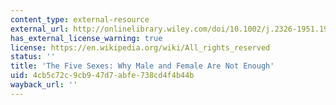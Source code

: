 ```yaml
---
content_type: external-resource
external_url: http://onlinelibrary.wiley.com/doi/10.1002/j.2326-1951.1993.tb03081.x/abstract
has_external_license_warning: true
license: https://en.wikipedia.org/wiki/All_rights_reserved
status: ''
title: 'The Five Sexes: Why Male and Female Are Not Enough'
uid: 4cb5c72c-9cb9-47d7-abfe-738cd4f4b44b
wayback_url: ''
---
```

